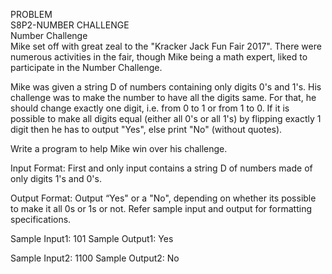 PROBLEM <br>
S8P2-NUMBER CHALLENGE <br>
Number Challenge <br>
Mike set off with great zeal to the "Kracker Jack Fun Fair 2017". There were numerous activities in the fair, though Mike being a math expert, liked to participate in the Number Challenge.

Mike was given a string D of numbers containing only digits 0's and 1's. His challenge was to make the number to have all the digits same. For that, he should change exactly one digit, i.e. from 0 to 1 or from 1 to 0. If it is possible to make all digits equal (either all 0's or all 1's) by flipping exactly 1 digit then he has to output "Yes", else print "No" (without quotes).

Write a program to help Mike win over his challenge.

Input Format:
First and only input contains a string D of numbers made of only digits 1's and 0's.

Output Format:
Output “Yes" or a "No", depending on whether its possible to make it all 0s or 1s or not. 
Refer sample input and output for formatting specifications.

Sample Input1:
101
Sample Output1:
Yes

Sample Input2:
1100
Sample Output2:
No

